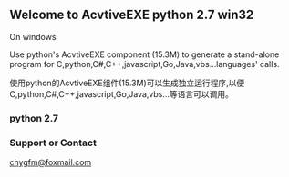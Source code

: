 ## Welcome to AcvtiveEXE  python 2.7 win32
 On windows
 
Use python's AcvtiveEXE component (15.3M) to generate a stand-alone program for C,python,C#,C++,javascript,Go,Java,vbs...languages' calls.

使用python的AcvtiveEXE组件(15.3M)可以生成独立运行程序,以便C,python,C#,C++,javascript,Go,Java,vbs...等语言可以调用。
 
### python 2.7
 
### Support or Contact
chygfm@foxmail.com
 
